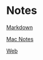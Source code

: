 # Notes

[Markdown](https://github.com/joaofbjesus/notes/blob/91d0d7f4a97588f6009358a6d6cc389c1da767c9/exemploMarkdown.md)

[Mac Notes](https://github.com/joaofbjesus/notes/blob/ef122c1497f7c13644649008c1f51188d1ecc55c/macnotes.md)

[Web](https://github.com/joaofbjesus/notes/blob/ef122c1497f7c13644649008c1f51188d1ecc55c/web.md)
